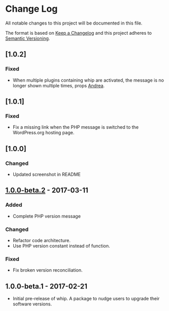 # Change Log
All notable changes to this project will be documented in this file.

The format is based on [Keep a Changelog](http://keepachangelog.com/)
and this project adheres to [Semantic Versioning](http://semver.org/).

## [1.0.2]
### Fixed
* When multiple plugins containing whip are activated, the message is no longer shown multiple times, props [Andrea](https://github.com/sciamannikoo).

## [1.0.1]
### Fixed
* Fix a missing link when the PHP message is switched to the WordPress.org hosting page.

## [1.0.0]
### Changed
* Updated screenshot in README

## [1.0.0-beta.2] - 2017-03-11
### Added
* Complete PHP version message

### Changed
* Refactor code architecture.
* Use PHP version constant instead of function.

### Fixed
* Fix broken version reconciliation.

## 1.0.0-beta.1 - 2017-02-21
* Initial pre-release of whip. A package to nudge users to upgrade their software versions.

[Unreleased]: https://github.com/yoast/whip/compare/1.0.0-beta.2...HEAD
[1.0.0-beta.2]: https://github.com/yoast/whip/compare/1.0.0-beta.1...1.0.0-beta.2
